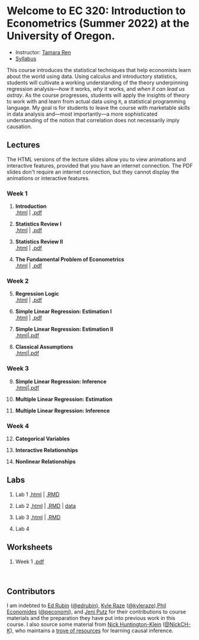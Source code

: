
# Welcome to EC 320: Introduction to Econometrics (Summer 2022) at the University of Oregon.

- Instructor: [Tamara Ren](https://tamara-ren.com)
- [Syllabus](https://raw.githack.com/tamararen/EC320/master/Syllabus/syllabus.pdf)

This course introduces the statistical techniques that help economists learn about the world using data. Using calculus and introductory statistics, students will cultivate a working understanding of the theory underpinning regression analysis&mdash;*how* it works, *why* it works, and *when it can lead us astray*. As the course progresses, students will apply the insights of theory to work with and learn from actual data using `R`, a statistical programming language. My goal is for students to leave the course with marketable skills in data analysis and&mdash;most importantly&mdash;a more sophisticated understanding of the notion that correlation does not necessarily imply causation.

## Lectures

The HTML versions of the lecture slides allow you to view animations and interactive features, provided that you have an internet connection. The PDF slides don't require an internet connection, but they cannot display the animations or interactive features.

### Week 1 
1. **Introduction** <br> [.html](https://raw.githack.com/tamararen/EC320/master/Lectures/01-Introduction/01-Introduction.html) | [.pdf](https://raw.githack.com/tamararen/EC320/master/Lectures/01-Introduction/01-Introduction.pdf)

2. **Statistics Review I** <br> [.html](https://raw.githack.com/tamararen/EC320/master/Lectures/02-Statistics_Review/02-Statistics_Review.html) | [.pdf](https://raw.githack.com/tamararen/EC320/master/Lectures/02-Statistics_Review/02-Statistics_Review.pdf)

3. **Statistics Review II** <br> [.html](https://raw.githack.com/tamararen/EC320/master/Lectures/03-Statistics_Review/03-Statistics_Review.html) | [.pdf](https://raw.githack.com/tamararen/EC320/master/Lectures/03-Statistics_Review/03-Statistics_Review.pdf)

4. **The Fundamental Problem of Econometrics** <br> 
[.html](https://raw.githack.com/tamararen/EC320/master/Lectures/04-Fundamental_Econometric_Problem/04-Fundamental_Econometric_Problem.html) | [.pdf](https://raw.githack.com/tamararen/EC320/master/Lectures/04-Fundamental_Econometric_Problem/04-Fundamental_Econometric_Problem.pdf) 
### Week 2 
5. **Regression Logic** <br> [.html](https://raw.githack.com/tamararen/EC320/master/Lectures/05-Regression_Logic/05-Regression_Logic.html) | [.pdf](https://raw.githack.com/tamararen/EC320/master/Lectures/05-Regression_Logic/05-Regression_Logic.pdf) 

6. **Simple Linear Regression: Estimation I** <br> 
[.html](https://raw.githack.com/tamararen/EC320/master/Lectures/07-Simple_Linear_regression_Estimation/07-Simple_Linear_Regression_Estimation.html) | [.pdf](https://raw.githack.com/tamararen/EC320/master/Lectures/07-Simple_Linear_Regression_Estimation/07-Simple_Linear_Regression_Estimation.pdf) 

7. **Simple Linear Regression: Estimation II** <br> 
[.html](https://raw.githack.com/tamararen/EC320/master/Lectures/08-Simple_Linear_Regression_Estimation/08-Simple_Linear_Regression_Estimation.html)|[.pdf](https://raw.githack.com/tamararen/EC320/master/Lectures/08-Simple_Linear_Regression_Estimation/08-Simple_Linear_Regression_Estimation.pdf)  

8. **Classical Assumptions** <br> 
[.html](https://raw.githack.com/tamararen/EC320/master/Lectures/09-Classical_Assumptions/09-Classical_Assumptions.html)|[.pdf](https://raw.githack.com/tamararen/EC320/master/Lectures/09-Classical_Assumptions/09-Classical_Assumptions.pdf)  

### Week 3

9. **Simple Linear Regression: Inference** <br> 
[.html](https://raw.githack.com/tamararen/EC320/master/Lectures/10-Simple_Linear_Regression_Inference/10-Simple_Linear_Regression_Inference.html)|[.pdf](https://raw.githack.com/tamararen/EC320/master/Lectures/10-Simple_Linear_Regression_Inference/10-Simple_Linear_Regression_Inference.pdf)  


10. **Multiple Linear Regression: Estimation** <br> 

11. **Multiple Linear Regression: Inference** <br> 



### Week 4

12. **Categorical Variables** <br> 

13. **Interactive Relationships** <br> 

14. **Nonlinear Relationships** <br> 


## Labs

1. Lab 1 [.html](https://raw.githack.com/tamararen/EC320/master/Lab/Lab1/lab1_markdown.html) | [.RMD](https://raw.githack.com/tamararen/EC320/master/Lab/Lab1/lab1_markdown.Rmd) <br>  

2. Lab 2 [.html](https://raw.githack.com/tamararen/EC320/master/Lab/Lab2/lab2.html) | [.RMD](https://raw.githack.com/tamararen/EC320/master/Lab/Lab2/lab2.Rmd)
| [data](https://raw.githack.com/tamararen/EC320/master/Lab/Lab2/Lab2.csv)   <br>  

3. Lab 3 [.html](https://raw.githack.com/tamararen/EC320/master/Lab/Lab3/lab3.html) | [.RMD](https://raw.githack.com/tamararen/EC320/master/Lab/Lab3/lab3.Rmd)<br>

4. Lab 4 <br> 


## Worksheets 

1. Week 1 [.pdf](https://raw.githack.com/tamararen/EC320/master/worksheet/week1.pdf) <br>  
<br> 

## Contributors

I am indebted to [Ed Rubin](http://edrub.in/) ([@edrubin](https://github.com/edrubin)), [Kyle Raze](https://kyleraze.com/) ([@kyleraze](https://github.com/kyleraze)),[Phil Economides](https://phil-economedes.com/) ([@peconomi](https://github.com/peconomi)), and [Jeni Putz](https://jenniputz.com) for their contributions to course materials and the preparation  they have put into previous work in this course. 
I also source some material from [Nick Huntington-Klein](https://nickchk.com/) ([@NickCH-K](https://github.com/NickCH-K)), who maintains a [trove of resources](https://nickchk.com/causalgraphs.html) for learning causal inference. 
